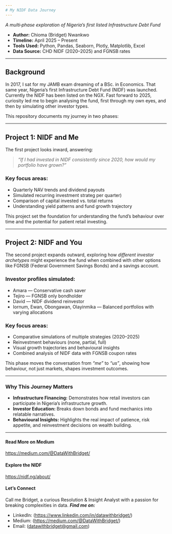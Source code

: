 ```yaml
---
# My NIDF Data Journey
---
```


*A multi‑phase exploration of Nigeria’s first listed Infrastructure Debt Fund*

* **Author:** Chioma (Bridget) Nwankwo
* **Timeline:** April 2025 – Present
* **Tools Used:** Python, Pandas, Seaborn, Plotly, Matplotlib, Excel
* **Data Source:** CHD NIDF (2020–2025) and FGNSB rates

---

## Background

In 2017, I sat for my JAMB exam dreaming of a BSc. in Economics. That same year, Nigeria’s first Infrastructure Debt Fund (NIDF) was launched. Currently the NIDF has been listed on the NGX.
Fast forward to 2025, curiosity led me to begin analysing the fund, first through my own eyes, and then by simulating other investor types.

This repository documents my journey in two phases:

---

## **Project 1: NIDF and Me**

The first project looks inward, answering:

> *“If I had invested in NIDF consistently since 2020, how would my portfolio have grown?”*

### **Key focus areas**:

* Quarterly NAV trends and dividend payouts
* Simulated recurring investment strateg per quarter)
* Comparison of capital invested vs. total returns
* Understanding yield patterns and fund growth trajectory

This project set the foundation for understanding the fund’s behaviour over time and the potential for patient retail investing.

---

## **Project 2: NIDF and You**

The second project expands outward, exploring how *different investor archetypes* might experience the fund when combined with other options like FGNSB (Federal Government Savings Bonds) and a savings account.

### **Investor profiles simulated**:

* Amara — Conservative cash saver
* Tejiro — FGNSB only bondholder
* David — NIDF dividend reinvestor
* Iornum, Ewan, Obongawan, Olayinmika — Balanced portfolios with varying allocations

### **Key focus areas**:

* Comparative simulations of multiple strategies (2020–2025)
* Reinvestment behaviours (none, partial, full)
* Visual growth trajectories and behavioural insights
* Combined analysis of NIDF data with FGNSB coupon rates

This phase moves the conversation from *“me”* to *“us”*, showing how behaviour, not just markets, shapes investment outcomes.

---

### Why This Journey Matters

* **Infrastructure Financing:** Demonstrates how retail investors can participate in Nigeria’s infrastructure growth.
* **Investor Education:** Breaks down bonds and fund mechanics into relatable narratives.
* **Behavioural Insights:** Highlights the real impact of patience, risk appetite, and reinvestment decisions on wealth building.

---

#### Read More on Medium
https://medium.com/@DataWithBridget/

#### Explore the NIDF
https://nidf.ng/about/

#### Let’s Connect
Call me Bridget, a curious Resolution & Insight Analyst with a passion for breaking complexities in data.
**_Find me on:_**
- LinkedIn: (https://www.linkedin.com/in/datawithbridget/)
- Medium: (https://medium.com/@DataWithBridget/)
- Email: (datawithbridget@gmail.com)
